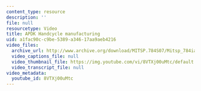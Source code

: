 ```yaml
---
content_type: resource
description: ''
file: null
resourcetype: Video
title: APDK Handcycle manufacturing
uid: a1fac90c-c9be-5389-a346-17aa9aeb4216
video_files:
  archive_url: http://www.archive.org/download/MITSP.784S07/Mitsp_784iap07_apdk-tricycle_300k.mp4
  video_captions_file: null
  video_thumbnail_file: https://img.youtube.com/vi/8VTXj00uMtc/default.jpg
  video_transcript_file: null
video_metadata:
  youtube_id: 8VTXj00uMtc
---
```


